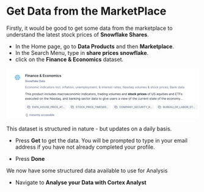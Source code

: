 <head>
  <link rel="stylesheet" type="text/css" href="stylesheets/extra.css">
</head>


# <h1black>Get Data from the </h1black><h1blue>MarketPlace</h1blue>

Firstly, it would be good to get some data from the marketplace to understand the latest stock prices of **Snowflake Shares**.

- In the Home page, go to **Data Products** and then **Marketplace**.
- In the Search Menu, type in **share prices snowflake**.
- click on the **Finance & Economics** dataset.

![create build](assets/marketplace/M001.png)

This dataset is structured in nature - but updates on a daily basis.

- Press **Get** to get the data.  You will be prompted to type in your email address if you have not already completed your profile.

- Press **Done**

We now have some structured data available to use for Analysis

- Navigate to **Analyse your Data with Cortex Analyst**



